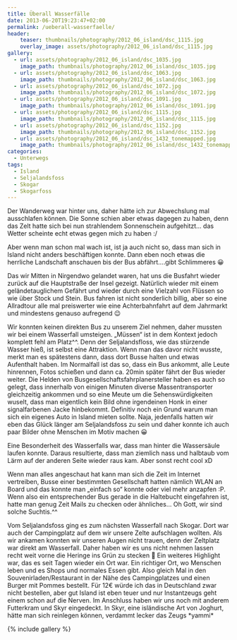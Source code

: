 ```yaml
---
title: Überall Wasserfälle
date: 2013-06-20T19:23:47+02:00
permalink: /ueberall-wasserfaelle/
header:
    teaser: thumbnails/photography/2012_06_island/dsc_1115.jpg
    overlay_image: assets/photography/2012_06_island/dsc_1115.jpg
gallery:
  - url: assets/photography/2012_06_island/dsc_1035.jpg
    image_path: thumbnails/photography/2012_06_island/dsc_1035.jpg
  - url: assets/photography/2012_06_island/dsc_1063.jpg
    image_path: thumbnails/photography/2012_06_island/dsc_1063.jpg
  - url: assets/photography/2012_06_island/dsc_1072.jpg
    image_path: thumbnails/photography/2012_06_island/dsc_1072.jpg
  - url: assets/photography/2012_06_island/dsc_1091.jpg
    image_path: thumbnails/photography/2012_06_island/dsc_1091.jpg
  - url: assets/photography/2012_06_island/dsc_1115.jpg
    image_path: thumbnails/photography/2012_06_island/dsc_1115.jpg
  - url: assets/photography/2012_06_island/dsc_1152.jpg
    image_path: thumbnails/photography/2012_06_island/dsc_1152.jpg
  - url: assets/photography/2012_06_island/dsc_1432_tonemapped.jpg
    image_path: thumbnails/photography/2012_06_island/dsc_1432_tonemapped.jpg
categories:
  - Unterwegs
tags:
  - Island
  - Seljalandsfoss
  - Skogar
  - Skogarfoss
---
```

Der Wanderweg war hinter uns, daher hätte ich zur Abwechslung mal ausschlafen können. 
Die Sonne schien aber etwas dagegen zu haben, denn das Zelt hatte sich bei nun strahlendem Sonnenschein aufgehitzt…
das Wetter scheinte echt etwas gegen mich zu haben :/

Aber wenn man schon mal wach ist, ist ja auch nicht so, dass man sich in Island nicht anders beschäftigen konnte. 
Dann eben noch etwas die herrliche Landschaft anschauen bis der Bus abfährt….gibt Schlimmeres 😀

Das wir Mitten in Nirgendwo gelandet waren, hat uns die Busfahrt wieder zurück auf die Hauptstraße der Insel gezeigt. 
Natürlich wieder mit einem geländetauglichem Gefährt und wieder durch eine Vielzahl von Flüssen so wie über Stock und Stein. 
Bus fahren ist nicht sonderlich billig, aber so eine Allradtour alle mal preiswerter wie eine Achterbahnfahrt auf dem Jahrmarkt 
und mindestens genauso aufregend 😉

Wir konnten keinen direkten Bus zu unserem Ziel nehmen, daher mussten wir bei einem Wasserfall umsteigen. 
„Müssen“ ist in dem Kontext jedoch komplett fehl am Platz^^. Denn der Seljalandsfloss, wie das stürzende Wasser hieß, 
ist selbst eine Attraktion. Wenn man das davor nicht wusste, merkt man es spätestens dann, dass dort Busse halten und etwas Aufenthalt haben. 
Im Normalfall ist das so, dass ein Bus ankommt, alle Leute hinrennen, Fotos schießen und dann ca. 20min später fährt der Bus wieder weiter. 
Die Helden von Busgesellschaftsfahrplanersteller haben es auch so gelegt, 
dass innerhalb von einigen Minuten diverse Massentransporter gleichzeitig ankommen und so eine Meute um die Sehenswürdigkeiten wuselt, 
dass man eigentlich kein Bild ohne irgendeinen Honk in einer signalfarbenen Jacke hinbekommt. 
Definitiv noch ein Grund warum man sich ein eigenes Auto in Island mieten sollte. 
Naja, jedenfalls hatten wir eben das Glück länger am Seljalandsfoss zu sein und daher konnte ich auch paar Bilder ohne Menschen im Motiv machen 😀

Eine Besonderheit des Wasserfalls war, dass man hinter die Wassersäule laufen konnte. 
Daraus resultierte, dass man ziemlich nass und halbtaub vom Lärm auf der anderen Seite wieder raus kam. Aber sonst recht cool xD

Wenn man alles angeschaut hat kann man sich die Zeit im Internet vertreiben, 
Busse einer bestimmten Gesellschaft hatten nämlich WLAN an Board und das konnte man „einfach so“ konnte oder viel mehr anzapfen :P. 
Wenn also ein entsprechender Bus gerade in die Haltebucht eingefahren ist, hatte man genug Zeit Mails zu checken oder ähnliches…
Oh Gott, wir sind solche Suchtis.^^

Vom Seljalandsfoss ging es zum nächsten Wasserfall nach Skogar. Dort war auch der Campingplatz auf dem wir unsere Zelte aufschlagen wollten. 
Als wir ankamen konnten wir unseren Augen nicht trauen, denn der Zeltplatz war direkt am Wasserfall. 
Daher haben wir es uns nicht nehmen lassen recht weit vorne die Heringe ins Grün zu stecken 🙂 Ein weiteres Highlight war, 
das es seit Tagen wieder ein Ort war. Ein richtiger Ort, wo Menschen leben und es Shops und normales Essen gibt. 
Also gleich Mal in den Souvenirladen/Restaurant in der Nähe des Campingplatzes und einen Burger mit Pommes bestellt. 
Für 12€ würde ich das in Deutschland zwar nicht bestellen, aber gut Island ist eben teuer und nur Instantzeugs geht einem schon auf die Nerven. 
Im Anschluss haben wir uns noch mit anderem Futterkram und Skyr eingedeckt. 
In Skyr, eine isländische Art von Joghurt, hätte man sich reinlegen können, verdammt lecker das Zeugs \*yammi\*

{% include gallery %}